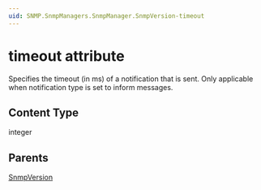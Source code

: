 ```yaml
---
uid: SNMP.SnmpManagers.SnmpManager.SnmpVersion-timeout
---
```


# timeout attribute

Specifies the timeout (in ms) of a notification that is sent. Only applicable when notification type is set to inform messages.

## Content Type

integer

## Parents

[SnmpVersion](xref:SNMP.SnmpManagers.SnmpManager.SnmpVersion)
